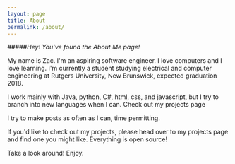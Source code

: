 ```yaml
---
layout: page
title: About
permalink: /about/
---
```


#####*Hey! You've found the About Me page!*

My name is Zac. I'm an aspiring software engineer. I love computers and I love learning. I'm currently a student studying electrical and computer engineering at Rutgers University, New Brunswick, expected graduation 2018.

I work mainly with Java, python, C#, html, css, and javascript, but I try to branch into new languages when I can. Check out my projects page 

I try to make posts as often as I can, time permitting.

If you'd like to check out my projects, please head over to my projects page and find one you might like. Everything is open source!

Take a look around! Enjoy.
